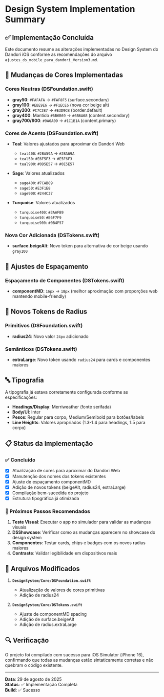 # Design System Implementation Summary

## ✅ Implementação Concluída

Este documento resume as alterações implementadas no Design System do Dandori iOS conforme as recomendações do arquivo `ajustes_ds_mobile_para_dandori_Version3.md`.

## 🎨 Mudanças de Cores Implementadas

### Cores Neutras (DSFoundation.swift)
- **gray50**: `#FAFAFA` → `#FAF8F5` (surface.secondary)
- **gray100**: `#EBE9E6` → `#F1ECE6` (nova cor beige alt)
- **gray200**: `#C7C2B7` → `#E3D9CB` (border.default)
- **gray400**: Mantido `#6B6B69` → `#6B6A68` (content.secondary)
- **gray700/900**: `#0A0A09` → `#1C1B1A` (content.primary)

### Cores de Acento (DSFoundation.swift)
- **Teal**: Valores ajustados para aproximar do Dandori Web
  - `teal400`: `#2BA59A` → `#2BA69A`
  - `teal50`: `#E6F5F3` → `#E5F6F3`
  - `teal900`: `#0D5E57` → `#0E5E57`

- **Sage**: Valores atualizados
  - `sage400`: `#7CAB89`
  - `sage50`: `#E3F1E8`
  - `sage900`: `#244C37`

- **Turquoise**: Valores atualizados
  - `turquoise400`: `#3AAFB9`
  - `turquoise50`: `#E6F7F9`
  - `turquoise900`: `#0B4F57`

### Nova Cor Adicionada (DSTokens.swift)
- **surface.beigeAlt**: Novo token para alternativa de cor beige usando `gray100`

## 📏 Ajustes de Espaçamento

### Espaçamento de Componentes (DSTokens.swift)
- **componentMD**: `16px` → `18px` (melhor aproximação com proporções web mantendo mobile-friendly)

## 🔘 Novos Tokens de Radius

### Primitivos (DSFoundation.swift)
- **radius24**: Novo valor `24px` adicionado

### Semânticos (DSTokens.swift)
- **extraLarge**: Novo token usando `radius24` para cards e componentes maiores

## 🔤 Tipografia

A tipografia já estava corretamente configurada conforme as especificações:
- **Headings/Display**: Merriweather (fonte serifada)
- **Body/UI**: Inter
- **Pesos**: Regular para corpo, Medium/Semibold para botões/labels
- **Line Heights**: Valores apropriados (1.3-1.4 para headings, 1.5 para corpo)

## 📋 Status da Implementação

### ✅ Concluído
- [x] Atualização de cores para aproximar do Dandori Web
- [x] Manutenção dos nomes dos tokens existentes
- [x] Ajuste de espaçamento componentMD
- [x] Adição de novos tokens (beigeAlt, radius24, extraLarge)
- [x] Compilação bem-sucedida do projeto
- [x] Estrutura tipográfica já otimizada

### 🎯 Próximos Passos Recomendados
1. **Teste Visual**: Executar o app no simulador para validar as mudanças visuais
2. **DSShowcase**: Verificar como as mudanças aparecem no showcase do design system
3. **Componentes**: Testar cards, chips e badges com os novos radius maiores
4. **Contraste**: Validar legibilidade em dispositivos reais

## 📄 Arquivos Modificados

1. **`DesignSystem/Core/DSFoundation.swift`**
   - Atualização de valores de cores primitivas
   - Adição de radius24

2. **`DesignSystem/Core/DSTokens.swift`**
   - Ajuste de componentMD spacing
   - Adição de surface.beigeAlt
   - Adição de radius.extraLarge

## 🔍 Verificação

O projeto foi compilado com sucesso para iOS Simulator (iPhone 16), confirmando que todas as mudanças estão sintaticamente corretas e não quebram o código existente.

---

**Data**: 29 de agosto de 2025  
**Status**: ✅ Implementação Completa  
**Build**: ✅ Sucesso
